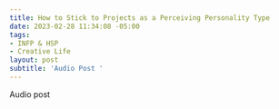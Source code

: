 ```yaml
---
title: How to Stick to Projects as a Perceiving Personality Type
date: 2023-02-28 11:34:08 -05:00
tags:
- INFP & HSP
- Creative Life
layout: post
subtitle: 'Audio Post '
---
```


Audio post 